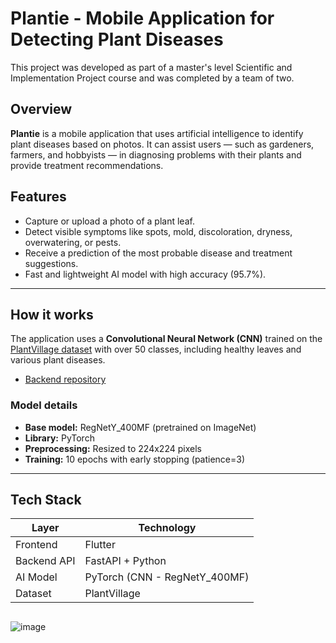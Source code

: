 # Plantie - Mobile Application for Detecting Plant Diseases

This project was developed as part of a master's level Scientific and Implementation Project course and was completed by a team of two.

## Overview

**Plantie** is a mobile application that uses artificial intelligence to identify plant diseases based on photos. It can assist users — such as gardeners, farmers, and hobbyists — in diagnosing problems with their plants and provide treatment recommendations.

## Features

- Capture or upload a photo of a plant leaf.
- Detect visible symptoms like spots, mold, discoloration, dryness, overwatering, or pests.
- Receive a prediction of the most probable disease and treatment suggestions.
- Fast and lightweight AI model with high accuracy (95.7%).
  
---

## How it works

The application uses a **Convolutional Neural Network (CNN)** trained on the [PlantVillage dataset](https://www.kaggle.com/datasets/emmarex/plantdisease) with over 50 classes, including healthy leaves and various plant diseases.

* [Backend repository](https://github.com/izabelakalenik/Plantie-backend)

### Model details

- **Base model:** RegNetY_400MF (pretrained on ImageNet)
- **Library:** PyTorch
- **Preprocessing:** Resized to 224x224 pixels
- **Training:** 10 epochs with early stopping (patience=3)

---

## Tech Stack

| Layer       | Technology |
|-------------|------------|
| Frontend    | Flutter    |
| Backend API | FastAPI + Python |
| AI Model    | PyTorch (CNN - RegNetY_400MF) |
| Dataset     | PlantVillage |

##

![image](https://github.com/user-attachments/assets/b9849016-ad8a-4c1c-9609-280f1f546e69)

